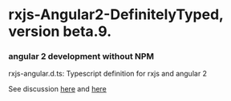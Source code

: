 # rxjs-Angular2-DefinitelyTyped, version beta.9.

### angular 2 development **without NPM**

rxjs-angular.d.ts:  Typescript definition for rxjs and angular 2


See discussion [here](https://github.com/angular/angular/issues/5796#issuecomment-195478422) and [here](https://github.com/angular/angular/issues/5796#issuecomment-195819438)
